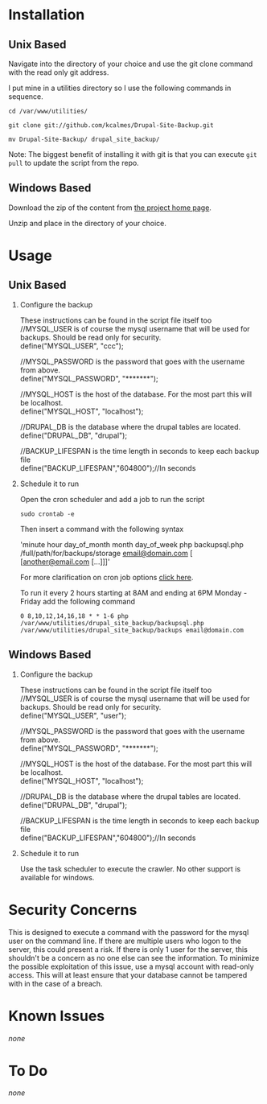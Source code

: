 Installation
============

Unix Based
----------
Navigate into the directory of your choice and use the git clone command with the read only git address.

I put mine in a utilities directory so I use the following commands in sequence.

`cd /var/www/utilities/`

`git clone git://github.com/kcalmes/Drupal-Site-Backup.git`

`mv Drupal-Site-Backup/ drupal_site_backup/`

Note: The biggest benefit of installing it with git is that you can execute `git pull` to update the script from the repo.

Windows Based
-------------
Download the zip of the content from [the project home page](https://github.com/kcalmes/Drupal-Site-Backup).

Unzip and place in the directory of your choice.


Usage
=====
Unix Based
----------
1.	Configure the backup
	
	These instructions can be found in the script file itself too      
	//MYSQL_USER is of course the mysql username that will be used for backups.  Should be read only for security.       
	define("MYSQL_USER", "ccc");      
	
	//MYSQL_PASSWORD is the password that goes with the username from above.      
	define("MYSQL_PASSWORD", "*******");       
	
	//MYSQL_HOST is the host of the database.  For the most part this will be localhost.       
	define("MYSQL_HOST", "localhost");        
	
	//DRUPAL_DB is the database where the drupal tables are located.       
	define("DRUPAL_DB", "drupal");        
	
	//BACKUP_LIFESPAN is the time length in seconds to keep each backup file      
	define("BACKUP_LIFESPAN","604800");//In seconds       


2.	Schedule it to run

	Open the cron scheduler and add a job to run the script

	`sudo crontab -e`

	Then insert a command with the following syntax

	'minute hour day_of_month month day_of_week	php backupsql.php /full/path/for/backups/storage email@domain.com [ [another@email.com [...]]]'

	For more clarification on cron job options [click here](http://ss64.com/osx/crontab.html).

	To run it every 2 hours starting at 8AM and ending at 6PM Monday - Friday add the following command

	`0 8,10,12,14,16,18 * * 1-6 php /var/www/utilities/drupal_site_backup/backupsql.php /var/www/utilities/drupal_site_backup/backups email@domain.com`


Windows Based
-------------
1.	Configure the backup     
	
	These instructions can be found in the script file itself too      
	//MYSQL_USER is of course the mysql username that will be used for backups.  Should be read only for security.       
	define("MYSQL_USER", "user");      
	
	//MYSQL_PASSWORD is the password that goes with the username from above.      
	define("MYSQL_PASSWORD", "*******");       
	
	//MYSQL_HOST is the host of the database.  For the most part this will be localhost.       
	define("MYSQL_HOST", "localhost");        
	
	//DRUPAL_DB is the database where the drupal tables are located.       
	define("DRUPAL_DB", "drupal");        
	
	//BACKUP_LIFESPAN is the time length in seconds to keep each backup file      
	define("BACKUP_LIFESPAN","604800");//In seconds       

2.	Schedule it to run

	Use the task scheduler to execute the crawler.  No other support is available for windows.

Security Concerns
=================
This is designed to execute a command with the password for the mysql user on the command line.  If there are multiple users who logon to the server, this could present a risk.  If there is only 1 user for the server, this shouldn't be a concern as no one else can see the information.  To minimize the possible exploitation of this issue, use a mysql account with read-only access.  This will at least ensure that your database cannot be tampered with in the case of a breach.  

Known Issues
============
*none*

To Do
=====
*none*